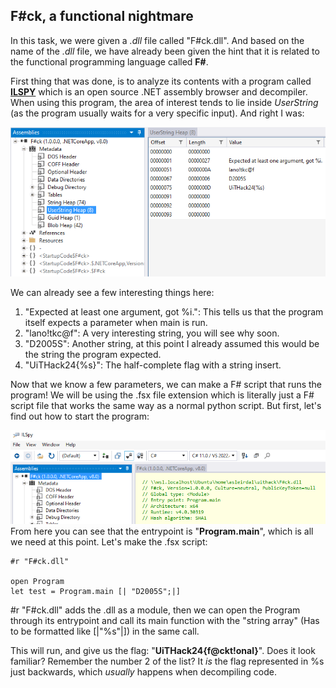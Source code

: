 ## F\#ck, a functional nightmare
In this task, we were given a *.dll* file called "F\#ck.dll". And based on the name of the *.dll* file, we have already been given the hint that it is related to the functional programming language called **F\#**.

First thing that was done, is to analyze its contents with a program called **[ILSPY](https://github.com/icsharpcode/ILSpy)** which is an open source .NET assembly browser and decompiler. When using this program, the area of interest tends to lie inside *UserString* (as the program usually waits for a very specific input). And right I was:

![Assembly of UserString](image.png)

We can already see a few interesting things here:

1. "Expected at least one argument, got %i.": This tells us that the program itself expects a parameter when main is run.
2. "lano!tkc@f": A very interesting string, you will see why soon.
3. "D2005S": Another string, at this point I already assumed this would be the string the program expected.
4. "UiTHack24{%s}": The half-complete flag with a string insert.
   
Now that we know a few parameters, we can make a F# script that runs the program! We will be using the .fsx file extension which is literally just a F# script file that works the same way as a normal python script. But first, let's find out how to start the program:

![Entrypoint](image-1.png)
From here you can see that the entrypoint is "**Program.main**", which is all we need at this point. Let's make the .fsx script:

```
#r "F#ck.dll"

open Program
let test = Program.main [| "D2005S";|]
```

#r "F#ck.dll" adds the .dll as a module, then we can open the Program through its entrypoint and call its main function with the "string array" (Has to be formatted like [|"%s"|]) in the same call.

This will run, and give us the flag: "**UiTHack24{f@ckt!onal}**". Does it look familiar? Remember the number 2 of the list? It *is* the flag represented in %s just backwards, which *usually* happens when decompiling code.
